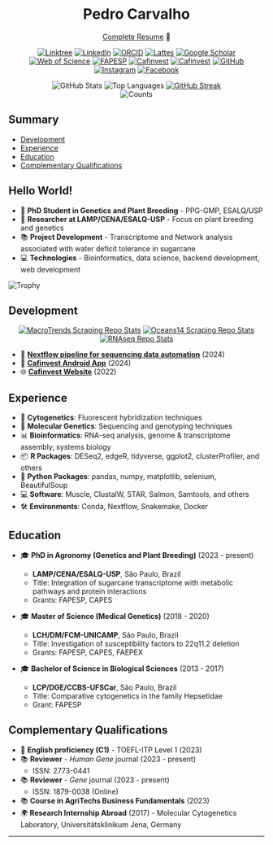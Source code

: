 <h1 align="center"><strong>Pedro Carvalho</strong></h1>
<p align="center"><a href="https://cafinvest.com.br/resume.php">Complete Resume</a> 🚀</p>
<p align="center">
  <a href="https://linktr.ee/carvalhopc"><img src="https://img.shields.io/badge/Linktree-000000?style=for-the-badge&logo=linktree&logoColor=white" alt="Linktree" /></a>
  <a href="https://www.linkedin.com/in/pedro-cristov%C3%A3o-carvalho-95369a11a/"><img src="https://img.shields.io/badge/LinkedIn-0A66C2?style=for-the-badge&logo=linkedin&logoColor=white" alt="LinkedIn" /></a>
  <a href="https://orcid.org/0000-0001-9242-6911"><img src="https://img.shields.io/badge/ORCID-A6CE39?style=for-the-badge&logo=orcid&logoColor=white" alt="ORCID" /></a>
  <a href="http://lattes.cnpq.br/9205414728529150"><img src="https://img.shields.io/badge/CNPq_Lattes-00A3E0?style=for-the-badge&logo=google-scholar&logoColor=white" alt="Lattes" /></a>
  <a href="https://scholar.google.com.br/citations?user=yLqiI_sAAAAJ"><img src="https://img.shields.io/badge/Google_Scholar-4285F4?style=for-the-badge&logo=googlescholar&logoColor=white" alt="Google Scholar" /></a>
  <a href="http://www.webofscience.com/wos/author/record/HGV-0907-2022"><img src="https://img.shields.io/badge/Web_of_Science-0066B2?style=for-the-badge&logo=webofscience&logoColor=white" alt="Web of Science" /></a>
  <a href="https://bv.fapesp.br/pt/pesquisador/689457"><img src="https://img.shields.io/badge/FAPESP-FF6A00?style=for-the-badge&logo=fapesp&logoColor=white" alt="FAPESP" /></a>
  <a href="https://play.google.com/store/apps/details?id=app.cafinvest"><img src="https://img.shields.io/badge/Cafinvest-0A62FF?style=for-the-badge&logo=google-play&logoColor=white" alt="Cafinvest" /></a>
  <a href="https://cafinvest.com.br/"><img src="https://img.shields.io/badge/Cafinvest-ffd480?style=for-the-badge&logo=coffee&logoColor=white" alt="Cafinvest" /></a>
  <a href="https://github.com/capuccino26"><img src="https://img.shields.io/badge/GitHub-181717?style=for-the-badge&logo=github&logoColor=white" alt="GitHub" /></a>
  <a href="https://instagram.com/pedrocczz"><img src="https://img.shields.io/badge/Instagram-E4405F?style=for-the-badge&logo=instagram&logoColor=white" alt="Instagram" /></a>
  <a href="https://www.facebook.com/pedro.c.carvalho.3/"><img src="https://img.shields.io/badge/Facebook-1877F2?style=for-the-badge&logo=facebook&logoColor=white" alt="Facebook" /></a>
</p>
<p align="center">
  <img src="https://github-readme-stats.vercel.app/api?username=capuccino26&show_icons=true&hide_title=true&theme=dark" alt="GitHub Stats">
  <img src="https://github-readme-stats.vercel.app/api/top-langs/?username=capuccino26&theme=dark&layout=compact" alt="Top Languages">
  <a href="https://git.io/streak-stats"><img src="https://streak-stats.demolab.com?user=capuccino26&theme=transparent&mode=weekly&card_width=150&card_height=90&hide_current_streak=true&hide_longest_streak=true" alt="GitHub Streak" /></a>
  <br><img src="https://api.visitorbadge.io/api/VisitorHit?user=capuccino26&repo=github-visitors-badge&countColor=black" alt="Counts">
</p>

## Summary
- [Development](#development)
- [Experience](#experience)
- [Education](#education)
- [Complementary Qualifications](#complementary-qualifications)

## Hello World!

- 🧬 **PhD Student in Genetics and Plant Breeding** - PPG-GMP, ESALQ/USP  
- 🌱 **Researcher at LAMP/CENA/ESALQ-USP** - Focus on plant breeding and genetics  
- 📚 **Project Development** - Transcriptome and Network analysis associated with water deficit tolerance in sugarcane
- 💻 **Technologies** - Bioinformatics, data science, backend development, web development
<p align="left">
  <img src="https://github-profile-trophy.vercel.app/?username=capuccino26&rank=A&theme=onestar" alt="Trophy"><br>
</p>

## Development
<p align="center">
  <a href="https://github.com/capuccino26/MacroTrends-Scraping"><img src="https://github-readme-stats.vercel.app/api/pin/?username=capuccino26&repo=MacroTrends-Scraping&theme=dark" alt="MacroTrends Scraping Repo Stats"></a>
  <a href="https://github.com/capuccino26/Oceans14-Scraping"><img src="https://github-readme-stats.vercel.app/api/pin/?username=capuccino26&repo=Oceans14-Scraping&theme=dark" alt="Oceans14 Scraping Repo Stats"></a>
  <a href="https://github.com/capuccino26/RNAseq"><img src="https://github-readme-stats.vercel.app/api/pin/?username=capuccino26&repo=RNAseq&theme=dark" alt="RNAseq Repo Stats"></a>
</p>

- 🔄 [**Nextflow pipeline for sequencing data automation**](https://github.com/SantosRAC/nextflow_practice) (2024)
- 📱 [**Cafinvest Android App**](https://play.google.com/store/apps/details?id=app.cafinvest) (2024)
- 🌐 [**Cafinvest Website**](https://cafinvest.com.br/) (2022)

## Experience

- 🧬 **Cytogenetics**: Fluorescent hybridization techniques
- 🧬 **Molecular Genetics**: Sequencing and genotyping techniques
- 📊 **Bioinformatics**: RNA-seq analysis, genome & transcriptome assembly, systems biology
- 📦 **R Packages**: DESeq2, edgeR, tidyverse, ggplot2, clusterProfiler, and others
- 🐍 **Python Packages**: pandas, numpy, matplotlib, selenium, BeautifulSoup
- 💻 **Software**: Muscle, ClustalW, STAR, Salmon, Samtools, and others
- 🛠 **Environments**: Conda, Nextflow, Snakemake, Docker

## Education

- 🎓 **PhD in Agronomy (Genetics and Plant Breeding)** (2023 - present)  
  - **LAMP/CENA/ESALQ-USP**, São Paulo, Brazil  
  - Title: Integration of sugarcane transcriptome with metabolic pathways and protein interactions  
  - Grants: FAPESP, CAPES

- 🎓 **Master of Science (Medical Genetics)** (2018 - 2020)  
  - **LCH/DM/FCM-UNICAMP**, São Paulo, Brazil  
  - Title: Investigation of susceptibility factors to 22q11.2 deletion  
  - Grants: FAPESP, CAPES, FAEPEX

- 🎓 **Bachelor of Science in Biological Sciences** (2013 - 2017)  
  - **LCP/DGE/CCBS-UFSCar**, São Paulo, Brazil  
  - Title: Comparative cytogenetics in the family Hepsetidae  
  - Grant: FAPESP

## Complementary Qualifications

- 🏅 **English proficiency (C1)** - TOEFL-ITP Level 1 (2023)
- 📚 **Reviewer** - *Human Gene* journal (2023 - present)  
  - ISSN: 2773-0441
- 📚 **Reviewer** - *Gene* journal (2023 - present)  
  - ISSN: 1879-0038 (Online)
- 📚 **Course in AgriTechs Business Fundamentals** (2023)
- 🌍 **Research Internship Abroad** (2017) - Molecular Cytogenetics Laboratory, Universitätsklinikum Jena, Germany
---
